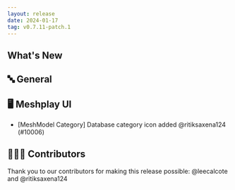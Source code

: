 ```yaml
---
layout: release
date: 2024-01-17
tag: v0.7.11-patch.1
---
```


## What's New
## 🔤 General
## 🖥 Meshplay UI

- [MeshModel Category] Database category icon added  @ritiksaxena124 (#10006)

## 👨🏽‍💻 Contributors

Thank you to our contributors for making this release possible:
@leecalcote and @ritiksaxena124
